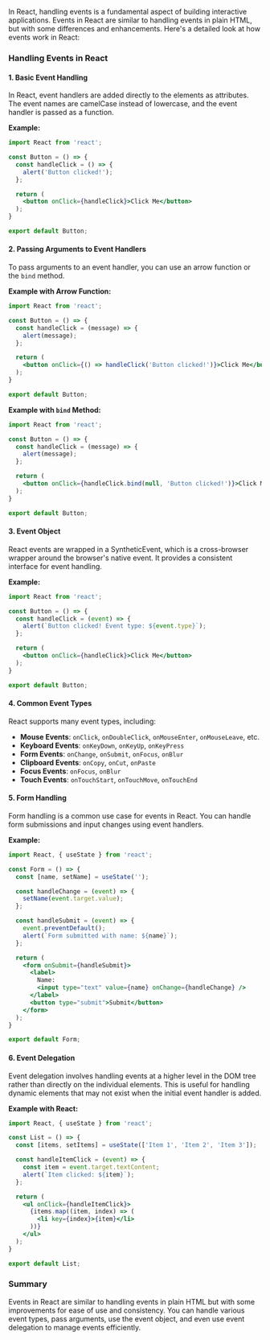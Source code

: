 In React, handling events is a fundamental aspect of building interactive applications. Events in React are similar to handling events in plain HTML, but with some differences and enhancements. Here's a detailed look at how events work in React:

### Handling Events in React

#### 1. Basic Event Handling

In React, event handlers are added directly to the elements as attributes. The event names are camelCase instead of lowercase, and the event handler is passed as a function.

**Example:**
```jsx
import React from 'react';

const Button = () => {
  const handleClick = () => {
    alert('Button clicked!');
  };

  return (
    <button onClick={handleClick}>Click Me</button>
  );
}

export default Button;
```

#### 2. Passing Arguments to Event Handlers

To pass arguments to an event handler, you can use an arrow function or the `bind` method.

**Example with Arrow Function:**
```jsx
import React from 'react';

const Button = () => {
  const handleClick = (message) => {
    alert(message);
  };

  return (
    <button onClick={() => handleClick('Button clicked!')}>Click Me</button>
  );
}

export default Button;
```

**Example with `bind` Method:**
```jsx
import React from 'react';

const Button = () => {
  const handleClick = (message) => {
    alert(message);
  };

  return (
    <button onClick={handleClick.bind(null, 'Button clicked!')}>Click Me</button>
  );
}

export default Button;
```

#### 3. Event Object

React events are wrapped in a SyntheticEvent, which is a cross-browser wrapper around the browser's native event. It provides a consistent interface for event handling.

**Example:**
```jsx
import React from 'react';

const Button = () => {
  const handleClick = (event) => {
    alert(`Button clicked! Event type: ${event.type}`);
  };

  return (
    <button onClick={handleClick}>Click Me</button>
  );
}

export default Button;
```

#### 4. Common Event Types

React supports many event types, including:
- **Mouse Events**: `onClick`, `onDoubleClick`, `onMouseEnter`, `onMouseLeave`, etc.
- **Keyboard Events**: `onKeyDown`, `onKeyUp`, `onKeyPress`
- **Form Events**: `onChange`, `onSubmit`, `onFocus`, `onBlur`
- **Clipboard Events**: `onCopy`, `onCut`, `onPaste`
- **Focus Events**: `onFocus`, `onBlur`
- **Touch Events**: `onTouchStart`, `onTouchMove`, `onTouchEnd`

#### 5. Form Handling

Form handling is a common use case for events in React. You can handle form submissions and input changes using event handlers.

**Example:**
```jsx
import React, { useState } from 'react';

const Form = () => {
  const [name, setName] = useState('');

  const handleChange = (event) => {
    setName(event.target.value);
  };

  const handleSubmit = (event) => {
    event.preventDefault();
    alert(`Form submitted with name: ${name}`);
  };

  return (
    <form onSubmit={handleSubmit}>
      <label>
        Name:
        <input type="text" value={name} onChange={handleChange} />
      </label>
      <button type="submit">Submit</button>
    </form>
  );
}

export default Form;
```

#### 6. Event Delegation

Event delegation involves handling events at a higher level in the DOM tree rather than directly on the individual elements. This is useful for handling dynamic elements that may not exist when the initial event handler is added.

**Example with React:**
```jsx
import React, { useState } from 'react';

const List = () => {
  const [items, setItems] = useState(['Item 1', 'Item 2', 'Item 3']);

  const handleItemClick = (event) => {
    const item = event.target.textContent;
    alert(`Item clicked: ${item}`);
  };

  return (
    <ul onClick={handleItemClick}>
      {items.map((item, index) => (
        <li key={index}>{item}</li>
      ))}
    </ul>
  );
}

export default List;
```

### Summary

Events in React are similar to handling events in plain HTML but with some improvements for ease of use and consistency. You can handle various event types, pass arguments, use the event object, and even use event delegation to manage events efficiently.
